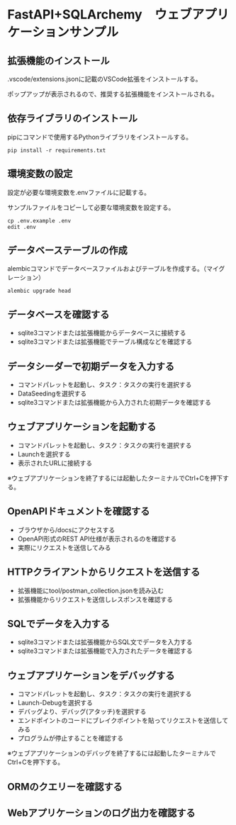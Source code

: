 # FastAPI+SQLArchemy　ウェブアプリケーションサンプル

## 拡張機能のインストール

.vscode/extensions.jsonに記載のVSCode拡張をインストールする。

ポップアップが表示されるので、推奨する拡張機能をインストールされる。

## 依存ライブラリのインストール
pipにコマンドで使用するPythonライブラリをインストールする。

```
pip install -r requirements.txt
```

## 環境変数の設定
設定が必要な環境変数を.envファイルに記載する。

サンプルファイルをコピーして必要な環境変数を設定する。

```
cp .env.example .env
edit .env 
```

## データベーステーブルの作成
alembicコマンドでデータベースファイルおよびテーブルを作成する。（マイグレーション）

```
alembic upgrade head
```

## データベースを確認する
- sqlite3コマンドまたは拡張機能からデータベースに接続する
- sqlite3コマンドまたは拡張機能でテーブル構成などを確認する

## データシーダーで初期データを入力する
- コマンドパレットを起動し、タスク：タスクの実行を選択する
- DataSeedingを選択する
- sqlite3コマンドまたは拡張機能から入力された初期データを確認する

## ウェブアプリケーションを起動する
- コマンドパレットを起動し、タスク：タスクの実行を選択する
- Launchを選択する
- 表示されたURLに接続する

※ウェブアプリケーションを終了するには起動したターミナルでCtrl+Cを押下する。

## OpenAPIドキュメントを確認する
- ブラウザから/docsにアクセスする
- OpenAPI形式のREST API仕様が表示されるのを確認する
- 実際にリクエストを送信してみる

## HTTPクライアントからリクエストを送信する
- 拡張機能にtool/postman_collection.jsonを読み込む
- 拡張機能からリクエストを送信しレスポンスを確認する

## SQLでデータを入力する
- sqlite3コマンドまたは拡張機能からSQL文でデータを入力する
- sqlite3コマンドまたは拡張機能で入力されたデータを確認する

## ウェブアプリケーションをデバッグする
- コマンドパレットを起動し、タスク：タスクの実行を選択する
- Launch-Debugを選択する
- デバッグより、デバッグ(アタッチ)を選択する
- エンドポイントのコードにブレイクポイントを貼ってリクエストを送信してみる
- プログラムが停止することを確認する

※ウェブアプリケーションのデバッグを終了するには起動したターミナルでCtrl+Cを押下する。

## ORMのクエリーを確認する

## Webアプリケーションのログ出力を確認する